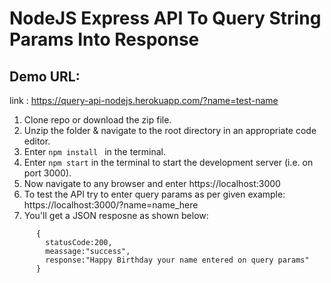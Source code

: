 # NodeJS Express API To Query String Params Into Response

## Demo URL: 
  link : https://query-api-nodejs.herokuapp.com/?name=test-name

1. Clone repo or download the zip file.
2. Unzip the folder & navigate to the root directory in an appropriate code editor.
3. Enter ```npm install ``` in the terminal.
4. Enter ``` npm start ``` in the terminal to start the development server (i.e. on port 3000).
5. Now navigate to any browser and enter https://localhost:3000
6. To test the API try to enter query params as per given example: https://localhost:3000/?name=name_here
7. You'll get a JSON resposne as shown below:

  ```  
        {
          statusCode:200,
          meassage:"success",
          response:"Happy Birthday your name entered on query params"
        }
